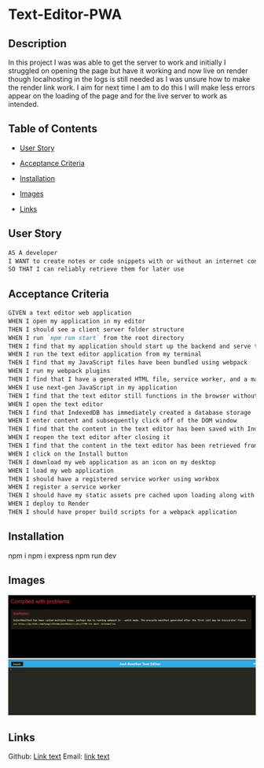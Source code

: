 # Text-Editor-PWA
## Description
In this project I was was able to get the server to work and initially I struggled on opening the page
but have it working and now live on render though localhosting in the logs is still needed as I was
unsure how to make the render link work. I aim for next time I am to do this I will make less errors
appear on the loading of the page and for the live server to work as intended.

## Table of Contents
* [User Story](#user-story)

* [Acceptance Criteria](#acceptance-criteria)

* [Installation](#installation)

* [Images](#images)

* [Links](#links)

## User Story

```md
AS A developer
I WANT to create notes or code snippets with or without an internet connection
SO THAT I can reliably retrieve them for later use
```

## Acceptance Criteria

```md
GIVEN a text editor web application
WHEN I open my application in my editor
THEN I should see a client server folder structure
WHEN I run `npm run start` from the root directory
THEN I find that my application should start up the backend and serve the client
WHEN I run the text editor application from my terminal
THEN I find that my JavaScript files have been bundled using webpack
WHEN I run my webpack plugins
THEN I find that I have a generated HTML file, service worker, and a manifest file
WHEN I use next-gen JavaScript in my application
THEN I find that the text editor still functions in the browser without errors
WHEN I open the text editor
THEN I find that IndexedDB has immediately created a database storage
WHEN I enter content and subsequently click off of the DOM window
THEN I find that the content in the text editor has been saved with IndexedDB
WHEN I reopen the text editor after closing it
THEN I find that the content in the text editor has been retrieved from our IndexedDB
WHEN I click on the Install button
THEN I download my web application as an icon on my desktop
WHEN I load my web application
THEN I should have a registered service worker using workbox
WHEN I register a service worker
THEN I should have my static assets pre cached upon loading along with subsequent pages and static assets
WHEN I deploy to Render
THEN I should have proper build scripts for a webpack application
```

## Installation
npm i
npm i express
npm run dev

## Images
![alt text](public/images/Error.PNG)
![alt text](public/images/Homepage.PNG)

## Links
Github: [Link text](https://github.com/Christopher-VA)
Email: [link text](cvonaltenstadt@gmail.com)